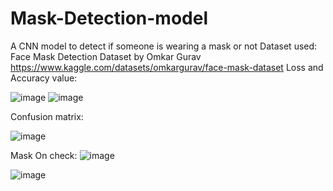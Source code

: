 # Mask-Detection-model
A CNN model to detect if someone is wearing a mask or not
Dataset used:
Face Mask Detection Dataset by Omkar Gurav
https://www.kaggle.com/datasets/omkargurav/face-mask-dataset
Loss and Accuracy value:

![image](https://github.com/TayyibI/Mask-Detection-model/assets/94107654/d89260a2-65be-4e53-b542-98012a0d4aae)
![image](https://github.com/TayyibI/Mask-Detection-model/assets/94107654/65a86f96-a516-4f72-90f8-d95df8daa4e2)


Confusion matrix:

![image](https://github.com/TayyibI/Mask-Detection-model/assets/94107654/39eaef74-b738-4ff7-950b-1c5035f7a73d)

Mask On check:
![image](https://github.com/TayyibI/Mask-Detection-model/assets/94107654/49a6232a-71c9-494c-a36b-624ec079f53d)

![image](https://github.com/TayyibI/Mask-Detection-model/assets/94107654/31d2e09d-5139-49fc-899b-340597b3a07a)
